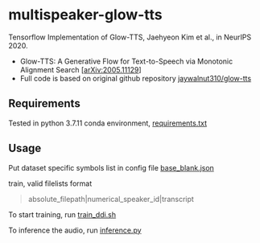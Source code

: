 # multispeaker-glow-tts

Tensorflow Implementation of Glow-TTS, Jaehyeon Kim et al., in NeurIPS 2020. 

- Glow-TTS: A Generative Flow for Text-to-Speech via Monotonic Alignment Search [[arXiv:2005.11129](https://arxiv.org/abs/2005.11129)]
- Full code is based on original github repository [jaywalnut310/glow-tts](https://github.com/jaywalnut310/glow-tts)

## Requirements

Tested in python 3.7.11 conda environment, [requirements.txt](./requirements.txt)

## Usage

Put dataset specific symbols list in config file [base_blank.json](./configs/base_blank.json)

train, valid filelists format

> absolute_filepath|numerical_speaker_id|transcript

To start training, run [train_ddi.sh](./train_ddi.sh)

To inference the audio, run [inference.py](./inference.py)
